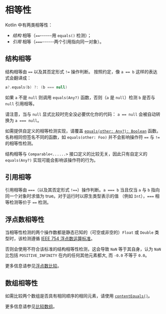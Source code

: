 # 相等性

Kotlin 中有两类相等性：

* *结构* 相等（`==`------用 `equals()` 检测）；
* *引用* 相等（`===`------两个引用指向同一对象）。

## 结构相等

结构相等由 `==` 以及其否定形式 `!=` 操作判断。 按照约定，像 `a == b` 这样的表达式会翻译成：

```kotlin
a?.equals(b) ?: (b === null)
```

如果 `a` 不是 `null` 则调用 `equals(Any?)` 函数，否则（`a` 是 `null`）检测 `b` 是否与`null` 引用相等。

请注意，当与 `null` 显式比较时完全没必要优化你的代码： `a == null` 会被自动转换为 `a === null`。

如需提供自定义的相等检测实现，请覆盖 [`equals(other: Any?): Boolean`](https://kotlinlang.org/api/latest/jvm/stdlib/kotlin/-any/equals.html) 函数。 名称相同但签名不同的函数，如 `equals(other: Foo)` 并不会影响操作符 `==` 与 `!=` 的相等性检测。

结构相等与 `Comparable<......>` 接口定义的比较无关，因此只有自定义的 `equals(Any?)` 实现可能会影响该操作符的行为。

## 引用相等

引用相等由 `===`（以及其否定形式 `!==`）操作判断。`a === b` 当且仅当 `a` 与 `b` 指向同一个对象时求值为 true。对于运行时以原生类型表示的值 （例如 `Int`），`===` 相等检测等价于 `==` 检测。

## 浮点数相等性

当相等性检测的两个操作数都是静态已知的（可空或非空的）`Float` 或 `Double` 类型时，该检测遵循 [IEEE 754 浮点数运算标准](https://en.wikipedia.org/wiki/IEEE_754)。

否则会使用不符合该标准的结构相等性检测，这会导致 `NaN` 等于其自身，认为 `NaN` 比包括 `POSITIVE_INFINITY` 在内的任何其他元素都大, 而 `-0.0` 不等于 `0.0`。

更多信息请参见[浮点数比较](https://book.kotlincn.net/text/numbers.html#%E6%B5%AE%E7%82%B9%E6%95%B0%E6%AF%94%E8%BE%83)。

## 数组相等性

如需比较两个数组是否具有相同顺序的相同元素，请使用 [`contentEquals()`](https://kotlinlang.org/api/latest/jvm/stdlib/kotlin.collections/content-equals.html)。

更多信息请参见[比较数组](https://book.kotlincn.net/text/arrays.html#%E6%AF%94%E8%BE%83%E6%95%B0%E7%BB%84)。

